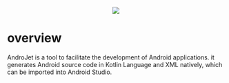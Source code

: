 <p align="center"><img src="/image/logo/AndroJet-logo.png"></p>

overview
=================
AndroJet is a tool to facilitate the development of Android applications. it generates Android source code in Kotlin Language and XML natively, which can be imported into Android Studio.
